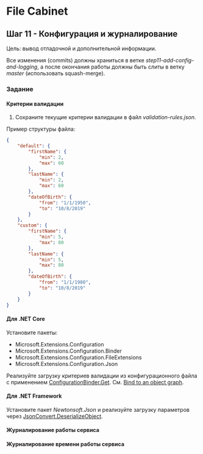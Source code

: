 # File Cabinet

## Шаг 11 - Конфигурация и журналирование

Цель: вывод отладочной и дополнительной информации.

Все изменения (commits) должны храниться в ветке _step11-add-config-and-logging_, а после окончания работы должны быть слиты в ветку _master_ (использовать squash-merge).


### Задание

#### Критерии валидации

1. Сохраните текущие критерии валидации в файл _validation-rules.json_.

Пример структуры файла:

```json
{
	"default": {
		"firstName": {
			"min": 2,
			"max": 60
		},
		"lastName": {
			"min": 2,
			"max": 60
		},
		"dateOfBirth": {
			"from": "1/1/1950",
			"to": "10/8/2019"
		}
	},
	"custom": {
		"firstName": {
			"min": 5,
			"max": 80
		},
		"lastName": {
			"min": 5,
			"max": 80
		},
		"dateOfBirth": {
			"from": "1/1/1980",
			"to": "10/8/2019"
		}
	}
}
```

#### Для .NET Core

Установите пакеты:

* Microsoft.Extensions.Configuration
* Microsoft.Extensions.Configuration.Binder
* Microsoft.Extensions.Configuration.FileExtensions
* Microsoft.Extensions.Configuration.Json

Реализуйте загрузку критериев валидации из конфигурационного файла с применением [ConfigurationBinder.Get<T>](https://docs.microsoft.com/en-us/dotnet/api/microsoft.extensions.configuration.configurationbinder.get). См. [Bind to an object graph](https://docs.microsoft.com/en-us/aspnet/core/fundamentals/configuration/?view=aspnetcore-3.0#bind-to-an-object-graph).


#### Для .NET Framework

Установите пакет _Newtonsoft.Json_ и реализуйте загрузку параметров через [JsonConvert.DeserializeObject](https://www.newtonsoft.com/json/help/html/SerializationAttributes.htm).

#### Журналирование работы сервиса

#### Журналирование времени работы сервиса